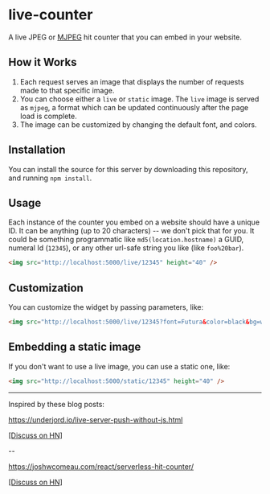 # live-counter
A live JPEG or [MJPEG](https://en.wikipedia.org/wiki/Motion_JPEG) hit counter that you can embed in your website.

## How it Works

1. Each request serves an image that displays the number of requests made to that specific image.
2. You can choose either a `live` or `static` image. The `live` image is served as `mjpeg`, a format which can be updated continuously after the page load is complete.
3. The image can be customized by changing the default font, and colors.

## Installation

You can install the source for this server by downloading this repository, and running `npm install`.

## Usage

Each instance of the counter you embed on a website should have a unique ID. It can be anything (up to 20 characters) -- we don't pick that for you. It could be something programmatic like `md5(location.hostname)` a GUID, numeral Id (`12345`), or any other url-safe string you like (like `foo%20bar`).

```html
<img src="http://localhost:5000/live/12345" height="40" />
```

## Customization

You can customize the widget by passing parameters, like:

```html
<img src="http://localhost:5000/live/12345?font=Futura&color=black&bg=white" height="40" />
```

## Embedding a static image

If you don't want to use a live image, you can use a static one, like:

```html
<img src="http://localhost:5000/static/12345" height="40" />
```

---

Inspired by these blog posts: 

https://underjord.io/live-server-push-without-js.html 

[[Discuss on HN]](https://news.ycombinator.com/item?id=24613610)

--

https://joshwcomeau.com/react/serverless-hit-counter/ 

[[Discuss on HN]](https://news.ycombinator.com/item?id=24617086)

